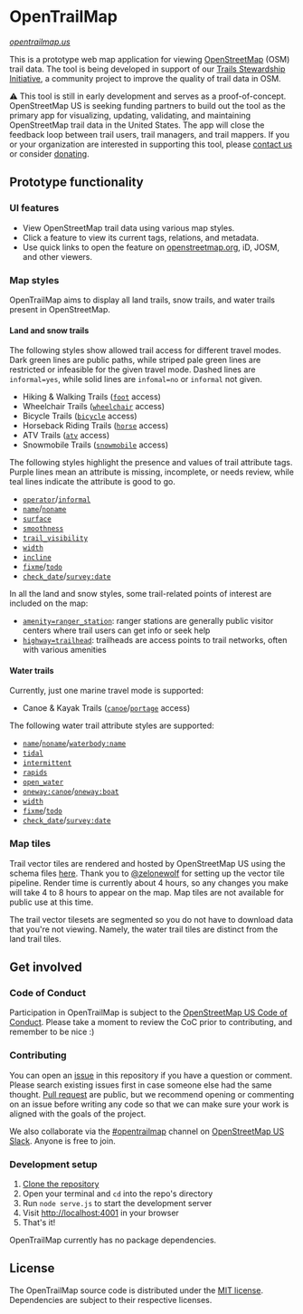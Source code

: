 # OpenTrailMap

_[opentrailmap.us](https://opentrailmap.us)_

This is a prototype web map application for viewing [OpenStreetMap](https://openstreetmap.org/about) (OSM) trail data. The tool is being developed in support of our [Trails Stewardship Initiative](https://openstreetmap.us/our-work/trails/), a community project to improve the quality of trail data in OSM. 

⚠️ This tool is still in early development and serves as a proof-of-concept. OpenStreetMap US is seeking funding partners to build out the tool as the primary app for visualizing, updating, validating, and maintaining OpenStreetMap trail data in the United States. The app will close the feedback loop between trail users, trail managers, and trail mappers. If you or your organization are interested in supporting this tool, please [contact us](https://openstreetmap.us/contact/) or consider [donating](https://openstreetmap.app.neoncrm.com/forms/trails-stewardship-initiative).

## Prototype functionality

### UI features

- View OpenStreetMap trail data using various map styles.
- Click a feature to view its current tags, relations, and metadata.
- Use quick links to open the feature on [openstreetmap.org](https://openstreetmap.org), iD, JOSM, and other viewers.

### Map styles

OpenTrailMap aims to display all land trails, snow trails, and water trails present in OpenStreetMap.

#### Land and snow trails

The following styles show allowed trail access for different travel modes. Dark green lines are public paths, while striped pale green lines are restricted or infeasible for the given travel mode. Dashed lines are `informal=yes`, while solid lines are `infomal=no` or `informal` not given.

- Hiking & Walking Trails ([`foot`](https://wiki.openstreetmap.org/wiki/Key:foot) access)
- Wheelchair Trails ([`wheelchair`](https://wiki.openstreetmap.org/wiki/Key:wheelchair) access)
- Bicycle Trails ([`bicycle`](https://wiki.openstreetmap.org/wiki/Key:bicycle) access)
- Horseback Riding Trails ([`horse`](https://wiki.openstreetmap.org/wiki/Key:horse) access)
- ATV Trails ([`atv`](https://wiki.openstreetmap.org/wiki/Key:atv) access)
- Snowmobile Trails ([`snowmobile`](https://wiki.openstreetmap.org/wiki/Key:snowmobile) access)

The following styles highlight the presence and values of trail attribute tags. Purple lines mean an attribute is missing, incomplete, or needs review, while teal lines indicate the attribute is good to go.

- [`operator`](https://wiki.openstreetmap.org/wiki/Key:operator)/[`informal`](https://wiki.openstreetmap.org/wiki/Key:informal)
- [`name`](https://wiki.openstreetmap.org/wiki/Key:name)/[`noname`](https://wiki.openstreetmap.org/wiki/Key:noname)
- [`surface`](https://wiki.openstreetmap.org/wiki/Key:surface)
- [`smoothness`](https://wiki.openstreetmap.org/wiki/Key:smoothness)
- [`trail_visibility`](https://wiki.openstreetmap.org/wiki/Key:trail_visibility)
- [`width`](https://wiki.openstreetmap.org/wiki/Key:width)
- [`incline`](https://wiki.openstreetmap.org/wiki/Key:incline)
- [`fixme`](https://wiki.openstreetmap.org/wiki/Key:fixme)/[`todo`](https://wiki.openstreetmap.org/wiki/Key:todo)
- [`check_date`](https://wiki.openstreetmap.org/wiki/Key:check_date)/[`survey:date`](https://wiki.openstreetmap.org/wiki/Key:survey:date)

In all the land and snow styles, some trail-related points of interest are included on the map:

- [`amenity=ranger_station`](https://wiki.openstreetmap.org/wiki/Tag:amenity%3Dranger_station): ranger stations are generally public visitor centers where trail users can get info or seek help
- [`highway=trailhead`](https://wiki.openstreetmap.org/wiki/Tag:highway%3Dtrailhead): trailheads are access points to trail networks, often with various amenities

#### Water trails

Currently, just one marine travel mode is supported:

- Canoe & Kayak Trails ([`canoe`](https://wiki.openstreetmap.org/wiki/Key:canoe)/[`portage`](https://wiki.openstreetmap.org/wiki/Key:portage) access)

The following water trail attribute styles are supported:

- [`name`](https://wiki.openstreetmap.org/wiki/Key:name)/[`noname`](https://wiki.openstreetmap.org/wiki/Key:noname)/[`waterbody:name`](https://wiki.openstreetmap.org/wiki/Key:waterbody:name)
- [`tidal`](https://wiki.openstreetmap.org/wiki/Key:tidal)
- [`intermittent`](https://wiki.openstreetmap.org/wiki/Key:intermittent)
- [`rapids`](https://wiki.openstreetmap.org/wiki/Key:rapids)
- [`open_water`](https://wiki.openstreetmap.org/wiki/Key:open_water)
- [`oneway:canoe`](https://wiki.openstreetmap.org/wiki/Key:oneway:canoe)/[`oneway:boat`](https://wiki.openstreetmap.org/wiki/Key:oneway:boat)
- [`width`](https://wiki.openstreetmap.org/wiki/Key:width)
- [`fixme`](https://wiki.openstreetmap.org/wiki/Key:fixme)/[`todo`](https://wiki.openstreetmap.org/wiki/Key:todo)
- [`check_date`](https://wiki.openstreetmap.org/wiki/Key:check_date)/[`survey:date`](https://wiki.openstreetmap.org/wiki/Key:survey:date)

### Map tiles
Trail vector tiles are rendered and hosted by OpenStreetMap US using the schema files [here](https://github.com/osmus/tileservice/blob/main/renderer/layers). Thank you to [@zelonewolf](https://github.com/zelonewolf) for setting up the vector tile pipeline. Render time is currently about 4 hours, so any changes you make will take 4 to 8 hours to appear on the map. Map tiles are not available for public use at this time.

The trail vector tilesets are segmented so you do not have to download data that you're not viewing. Namely, the water trail tiles are distinct from the land trail tiles.

## Get involved

### Code of Conduct
Participation in OpenTrailMap is subject to the [OpenStreetMap US Code of Conduct](https://wiki.openstreetmap.org/wiki/Foundation/Local_Chapters/United_States/Code_of_Conduct_Committee/OSM_US_Code_of_Conduct). Please take a moment to review the CoC prior to contributing, and remember to be nice :)

### Contributing

You can open an [issue](https://github.com/osmus/OpenTrailMap/issues) in this repository if you have a question or comment. Please search existing issues first in case someone else had the same thought. [Pull request](https://github.com/osmus/OpenTrailMap/pulls) are public, but we recommend opening or commenting on an issue before writing any code so that we can make sure your work is aligned with the goals of the project.

We also collaborate via the [#opentrailmap](https://osmus.slack.com/archives/opentrailmap) channel on [OpenStreetMap US Slack](https://openstreetmap.us/slack). Anyone is free to join.

### Development setup
1. [Clone the repository](https://docs.github.com/en/repositories/creating-and-managing-repositories/cloning-a-repository)
2. Open your terminal and `cd` into the repo's directory
3. Run `node serve.js` to start the development server
4. Visit [http://localhost:4001](http://localhost:4001) in your browser
5. That's it!

OpenTrailMap currently has no package dependencies.

## License

The OpenTrailMap source code is distributed under the [MIT license](https://github.com/osmus/OpenTrailMap/blob/main/LICENSE). Dependencies are subject to their respective licenses.
